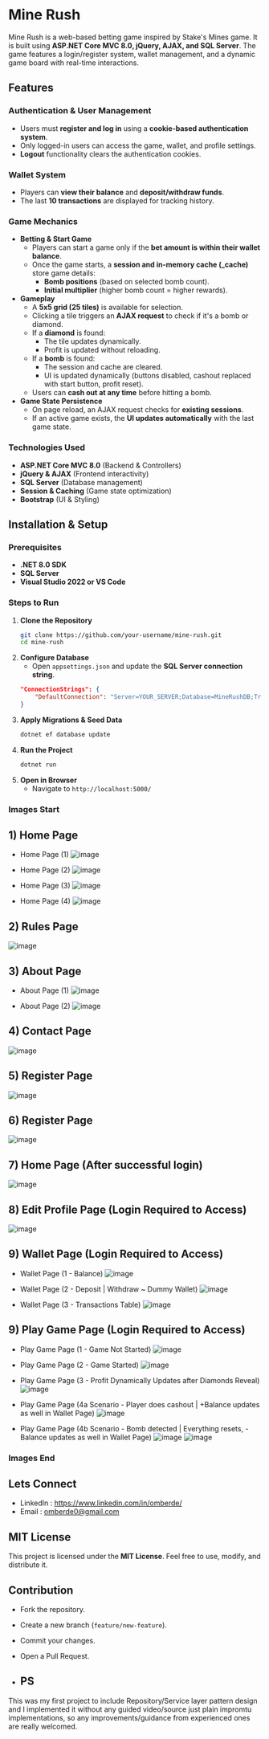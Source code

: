 # Mine Rush

Mine Rush is a web-based betting game inspired by Stake's Mines game. It is built using **ASP.NET Core MVC 8.0, jQuery, AJAX, and SQL Server**. The game features a login/register system, wallet management, and a dynamic game board with real-time interactions.

## Features

### Authentication & User Management
- Users must **register and log in** using a **cookie-based authentication system**.
- Only logged-in users can access the game, wallet, and profile settings.
- **Logout** functionality clears the authentication cookies.

### Wallet System
- Players can **view their balance** and **deposit/withdraw funds**.
- The last **10 transactions** are displayed for tracking history.

### Game Mechanics
- **Betting & Start Game**
  - Players can start a game only if the **bet amount is within their wallet balance**.
  - Once the game starts, a **session and in-memory cache (_cache)** store game details:
    - **Bomb positions** (based on selected bomb count).
    - **Initial multiplier** (higher bomb count = higher rewards).
- **Gameplay**
  - A **5x5 grid (25 tiles)** is available for selection.
  - Clicking a tile triggers an **AJAX request** to check if it's a bomb or diamond.
  - If a **diamond** is found:
    - The tile updates dynamically.
    - Profit is updated without reloading.
  - If a **bomb** is found:
    - The session and cache are cleared.
    - UI is updated dynamically (buttons disabled, cashout replaced with start button, profit reset).
  - Users can **cash out at any time** before hitting a bomb.
- **Game State Persistence**
  - On page reload, an AJAX request checks for **existing sessions**.
  - If an active game exists, the **UI updates automatically** with the last game state.

### Technologies Used
- **ASP.NET Core MVC 8.0** (Backend & Controllers)
- **jQuery & AJAX** (Frontend interactivity)
- **SQL Server** (Database management)
- **Session & Caching** (Game state optimization)
- **Bootstrap** (UI & Styling)

## Installation & Setup

### Prerequisites
- **.NET 8.0 SDK**
- **SQL Server**
- **Visual Studio 2022 or VS Code**

### Steps to Run
1. **Clone the Repository**
   ```sh
   git clone https://github.com/your-username/mine-rush.git
   cd mine-rush
   ```
2. **Configure Database**
   - Open `appsettings.json` and update the **SQL Server connection string**.
   ```json
   "ConnectionStrings": {
       "DefaultConnection": "Server=YOUR_SERVER;Database=MineRushDB;Trusted_Connection=True;MultipleActiveResultSets=true"
   }
   ```
3. **Apply Migrations & Seed Data**
   ```sh
   dotnet ef database update
   ```
4. **Run the Project**
   ```sh
   dotnet run
   ```
5. **Open in Browser**
   - Navigate to `http://localhost:5000/`

### Images  Start
## 1) Home Page
- Home Page (1)
![image](https://github.com/user-attachments/assets/4f378a11-9523-4779-8cf2-850115b5cbbb)

- Home Page (2)
![image](https://github.com/user-attachments/assets/fc8eb33b-f74c-470c-a14e-29f2b226fcc6)

- Home Page (3)
![image](https://github.com/user-attachments/assets/3936d194-7109-4a59-9170-720a6fe31def)

- Home Page (4)
![image](https://github.com/user-attachments/assets/c1fcd4c2-66d1-4079-bf71-73a6cc6b6935)

## 2) Rules Page
![image](https://github.com/user-attachments/assets/3cfee749-6b32-448a-bf51-6e38a627d8c9)

## 3) About Page
- About Page (1)
![image](https://github.com/user-attachments/assets/09b9d582-e8b8-4c07-9181-263c23414905)

- About Page (2)
![image](https://github.com/user-attachments/assets/4950a2d4-9a19-4b6d-b2b0-71181ca10619)

## 4) Contact Page
![image](https://github.com/user-attachments/assets/6e3c2f89-073b-4b90-b887-714db36d2239)

## 5) Register Page
![image](https://github.com/user-attachments/assets/e5a33c5b-9bdb-47a3-a481-45f5729262fe)

## 6) Register Page
![image](https://github.com/user-attachments/assets/6d4f5a60-951c-49f8-9b71-cd171066da20)

## 7) Home Page (After successful login)
![image](https://github.com/user-attachments/assets/cc1b3221-0d52-4c20-9f56-0b44b8d79ac2)

## 8) Edit Profile Page (Login Required to Access)
![image](https://github.com/user-attachments/assets/171eb5e8-643e-4a6e-a97d-8b952e7dcf49)

## 9) Wallet Page (Login Required to Access)
- Wallet Page (1 - Balance)
![image](https://github.com/user-attachments/assets/6ddb324c-2ce6-475e-9af0-d59d18eae990)

- Wallet Page (2 - Deposit | Withdraw ~ Dummy Wallet)
![image](https://github.com/user-attachments/assets/57981165-dad0-4134-bec5-19833c258096)

- Wallet Page (3 - Transactions Table)
![image](https://github.com/user-attachments/assets/66da4526-c636-404d-b157-0cd2df8e0f94)

## 9) Play Game Page (Login Required to Access)
- Play Game Page (1 - Game Not Started)
![image](https://github.com/user-attachments/assets/5f8973ee-311b-426c-91c9-0b3c8a763de9)

- Play Game Page (2 - Game Started)
![image](https://github.com/user-attachments/assets/c8d1f229-00b4-4f2b-8f11-e1a001c0ea8e)

- Play Game Page (3 - Profit Dynamically Updates after Diamonds Reveal)
![image](https://github.com/user-attachments/assets/84b3ddf8-ec94-4770-982d-d6ffa4df536a)

- Play Game Page (4a Scenario - Player does cashout | +Balance updates as well in Wallet Page)
![image](https://github.com/user-attachments/assets/e4ff9df5-ee8b-4176-a5c8-4b69dd0934c2)

- Play Game Page (4b Scenario - Bomb detected | Everything resets, -Balance updates as well in Wallet Page)
![image](https://github.com/user-attachments/assets/6facbc0f-d5e2-43ee-acaa-191a53190ac5)
![image](https://github.com/user-attachments/assets/155f8e54-62eb-4844-9441-785d46c46cf0)

### Images  End

## Lets Connect
- LinkedIn : https://www.linkedin.com/in/omberde/
- Email : omberde0@gmail.com

## MIT License
This project is licensed under the **MIT License**. Feel free to use, modify, and distribute it.

## Contribution
- Fork the repository.
- Create a new branch (`feature/new-feature`).
- Commit your changes.
- Open a Pull Request.

- ## PS
This was my first project to include Repository/Service layer pattern design and 
I implemented it without any guided video/source just plain impromtu implementations, 
so any improvements/guidance from experienced ones are really welcomed.
